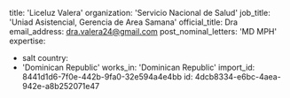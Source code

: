 title: 'Liceluz Valera'
organization: 'Servicio Nacional de Salud'
job_title: 'Uniad Asistencial, Gerencia de Area Samana'
official_title: Dra
email_address: dra.valera24@gmail.com
post_nominal_letters: 'MD MPH'
expertise:
  - salt
country:
  - 'Dominican Republic'
works_in: 'Dominican Republic'
import_id: 8441d1d6-7f0e-442b-9fa0-32e594a4e4bb
id: 4dcb8334-e6bc-4aea-942e-a8b252071e47
